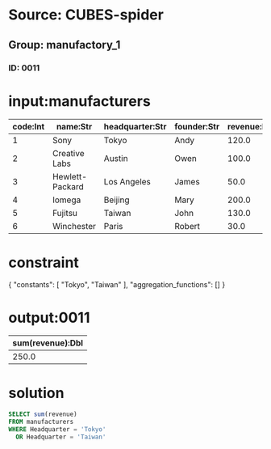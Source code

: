 # Source: CUBES-spider
## Group: manufactory_1
### ID: 0011

# input:manufacturers

| code:Int | name:Str | headquarter:Str | founder:Str | revenue:Dbl |
|---|---|---|---|---|
| 1 | Sony | Tokyo | Andy | 120.0 |
| 2 | Creative Labs | Austin | Owen | 100.0 |
| 3 | Hewlett-Packard | Los Angeles | James | 50.0 |
| 4 | Iomega | Beijing | Mary | 200.0 |
| 5 | Fujitsu | Taiwan | John | 130.0 |
| 6 | Winchester | Paris | Robert | 30.0 |

# constraint

{
  "constants": [
    "Tokyo",
    "Taiwan"
  ],
  "aggregation_functions": []
}

# output:0011

| sum(revenue):Dbl |
|---|
| 250.0 |

# solution

```sql
SELECT sum(revenue)
FROM manufacturers
WHERE Headquarter = 'Tokyo'
  OR Headquarter = 'Taiwan'
```
